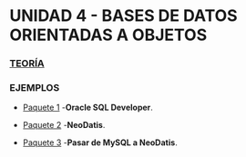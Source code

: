 # UNIDAD 4 - BASES DE DATOS ORIENTADAS A OBJETOS


### [TEORÍA](Teoria.md)


### EJEMPLOS

- [Paquete 1](P01_Oracle_SQL_Developer) -**Oracle SQL Developer**.


- [Paquete 2](P02_NeoDatis) -**NeoDatis**.


- [Paquete 3](P03_De_MySQL_a_NeoDatis) -**Pasar de MySQL a NeoDatis**.